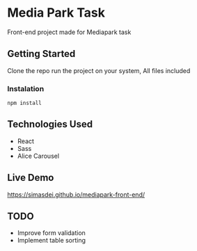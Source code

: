 # Media Park Task

Front-end project made for Mediapark task

## Getting Started

Clone the repo run the project on your system,
All files included

### Instalation

```
npm install
```

## Technologies Used

- React
- Sass
- Alice Carousel

## Live Demo

https://simasdei.github.io/mediapark-front-end/

## TODO

- Improve form validation
- Implement table sorting
